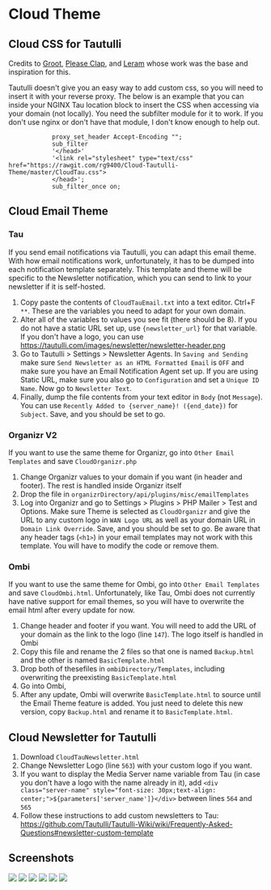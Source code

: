 # Cloud Theme

<h2>Cloud CSS for Tautulli</h2>
Credits to <a href="https://github.com/Archmonger">Groot</a>, <a href="https://github.com/Burry">Please Clap</a>, and <a href="https://github.com/leram84"> Leram</a> whose work was the base and inspiration for this. 

Tautulli doesn't give you an easy way to add custom css, so you will need to insert it with your reverse proxy. The below is an example that you can inside your NGINX Tau location block to insert the CSS when accessing via your domain (not locally). You need the subfilter module for it to work. If you don't use nginx or don't have that module, I don't know enough to help out.

```		
			proxy_set_header Accept-Encoding "";
			sub_filter
			'</head>'
			'<link rel="stylesheet" type="text/css" href="https://rawgit.com/rg9400/Cloud-Tautulli-Theme/master/CloudTau.css">
			</head>';
			sub_filter_once on;
 ```
<h2>Cloud Email Theme</h2>

<h3>Tau</h3>
If you send email notifications via Tautulli, you can adapt this email theme. With how email notifications work, unfortunately, it has to be dumped into each notification template separately. This template and theme will be specific to the Newsletter notification, which you can send to link to your newsletter if it is self-hosted.

1. Copy paste the contents of `CloudTauEmail.txt` into a text editor. Ctrl+F `**`. These are the variables you need to adapt for your own domain. 
2. Alter all of the variables to values you see fit (there should be 8). If you do not have a static URL set up, use `{newsletter_url}` for that variable. If you don't have a logo, you can use https://tautulli.com/images/newsletter/newsletter-header.png
3. Go to Tautulli > Settings > Newsletter Agents. In `Saving and Sending` make sure `Send Newsletter as an HTML Formatted Email` is `OFF` and make sure you have an Email Notification Agent set up. If you are using Static URL, make sure you also go to `Configuration` and set a `Unique ID Name`. Now go to `Newsletter Text`.
4. Finally, dump the file contents from your text editor in `Body` (not `Message`). You can use `Recently Added to {server_name}! ({end_date})` for `Subject`. Save, and you should be set to go.

<h3>Organizr V2</h3>

If you want to use the same theme for Organizr, go into `Other Email Templates` and save `CloudOrganizr.php`
1. Change Organizr values to your domain if you want (in header and footer). The rest is handled inside Organizr itself
2. Drop the file in `organizrDirectory/api/plugins/misc/emailTemplates`
3. Log into Organizr and go to Settings > Plugins > PHP Mailer > Test and Options. Make sure Theme is selected as `CloudOrganizr` and give the URL to any custom logo in `WAN Logo URL` as well as your domain URL in `Domain Link Override`. Save, and you should be set to go. Be aware that any header tags (`<h1>`) in your email templates may not work with this template. You will have to modify the code or remove them.

<h3>Ombi</h3>

If you want to use the same theme for Ombi, go into `Other Email Templates` and save `CloudOmbi.html`. Unfortunately, like Tau, Ombi does not currently have native support for email themes, so you will have to overwrite the email html after every update for now.
1. Change header and footer if you want. You will need to add the URL of your domain as the link to the logo (line `147`). The logo itself is handled in Ombi
2. Copy this file and rename the 2 files so that one is named `Backup.html` and the other is named `BasicTemplate.html`
3. Drop both of thesefiles in `ombiDirectory/Templates`, including overwriting the preexisting `BasicTemplate.html`
4. Go into Ombi, 
5. After any update, Ombi will overwrite `BasicTemplate.html` to source until the Email Theme feature is added. You just need to delete this new version, copy `Backup.html` and rename it to `BasicTemplate.html`. 
	
<h2>Cloud Newsletter for Tautulli</h2>

1. Download `CloudTauNewsletter.html`
2. Change Newsletter Logo (line `563`) with your custom logo if you want.
3. If you want to display the Media Server name variable from Tau (in case you don't have a logo with the name already in it), add 
`<div class="server-name" style="font-size: 30px;text-align: center;">${parameters['server_name']}</div>` 
between lines `564` and `565`
4. Follow these instructions to add custom newsletters to Tau: https://github.com/Tautulli/Tautulli-Wiki/wiki/Frequently-Asked-Questions#newsletter-custom-template

<h2>Screenshots</h2>

<img src="https://rawgit.com/rg9400/Cloud-Tautulli-Theme/master/Screenshots/CloudTauEmailSS.PNG"></img>
<img src="https://rawgit.com/rg9400/Cloud-Tautulli-Theme/master/Screenshots/CloudTauNewsletterSS.png"></img>
<img src="https://rawgit.com/rg9400/Cloud-Tautulli-Theme/master/Screenshots/CloudTauSS1.png"></img>
<img src="https://rawgit.com/rg9400/Cloud-Tautulli-Theme/master/Screenshots/CloudTauSS2.png"></img>
<img src="https://rawgit.com/rg9400/Cloud-Tautulli-Theme/master/Screenshots/CloudTauSS3.png"></img>
<img src="https://rawgit.com/rg9400/Cloud-Tautulli-Theme/master/Screenshots/CloudTauSS4.png"></img>
